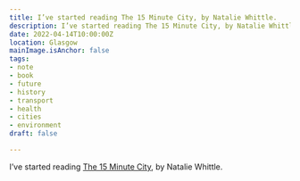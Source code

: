```yaml
---
title: I’ve started reading The 15 Minute City, by Natalie Whittle.
description: I’ve started reading The 15 Minute City, by Natalie Whittle.
date: 2022-04-14T10:00:00Z
location: Glasgow
mainImage.isAnchor: false
tags:
- note
- book
- future
- history
- transport
- health
- cities
- environment
draft: false

---
```

I’ve started reading [The 15 Minute City](https://uk.bookshop.org/a/4340/9781910022474), by Natalie Whittle.